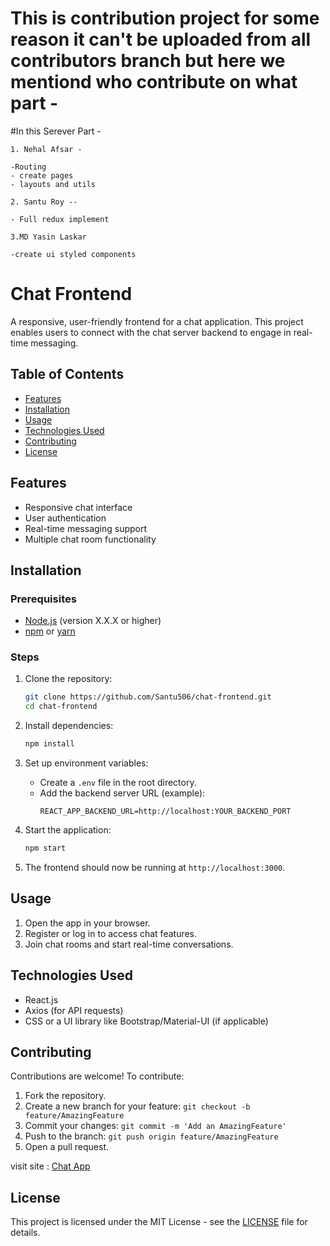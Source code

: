 # This is contribution project for some reason it can't be uploaded from all contributors branch but here we mentiond who contribute on what part - 

#In this Serever Part -
```
1. Nehal Afsar - 
```
```
-Routing
- create pages
- layouts and utils

```
```
2. Santu Roy --
 ```
 ``` 
- Full redux implement 
 ```
```
3.MD Yasin Laskar
```
``` 
-create ui styled components
```
# Chat Frontend

A responsive, user-friendly frontend for a chat application. This project enables users to connect with the chat server backend to engage in real-time messaging.

## Table of Contents
- [Features](#features)
- [Installation](#installation)
- [Usage](#usage)
- [Technologies Used](#technologies-used)
- [Contributing](#contributing)
- [License](#license)

## Features
- Responsive chat interface
- User authentication
- Real-time messaging support
- Multiple chat room functionality

## Installation

### Prerequisites
- [Node.js](https://nodejs.org/) (version X.X.X or higher)
- [npm](https://www.npmjs.com/) or [yarn](https://yarnpkg.com/)

### Steps
1. Clone the repository:
   ```bash
   git clone https://github.com/Santu506/chat-frontend.git
   cd chat-frontend
   ```

2. Install dependencies:
   ```bash
   npm install
   ```

3. Set up environment variables:
   - Create a `.env` file in the root directory.
   - Add the backend server URL (example):
     ```plaintext
     REACT_APP_BACKEND_URL=http://localhost:YOUR_BACKEND_PORT
     ```

4. Start the application:
   ```bash
   npm start
   ```

5. The frontend should now be running at `http://localhost:3000`.

## Usage
1. Open the app in your browser.
2. Register or log in to access chat features.
3. Join chat rooms and start real-time conversations.

## Technologies Used
- React.js
- Axios (for API requests)
- CSS or a UI library like Bootstrap/Material-UI (if applicable)

## Contributing
Contributions are welcome! To contribute:
1. Fork the repository.
2. Create a new branch for your feature: `git checkout -b feature/AmazingFeature`
3. Commit your changes: `git commit -m 'Add an AmazingFeature'`
4. Push to the branch: `git push origin feature/AmazingFeature`
5. Open a pull request.

visit site : [Chat App](https://chat-frontend-flame-nine.vercel.app/)

## License
This project is licensed under the MIT License - see the [LICENSE](LICENSE) file for details.

